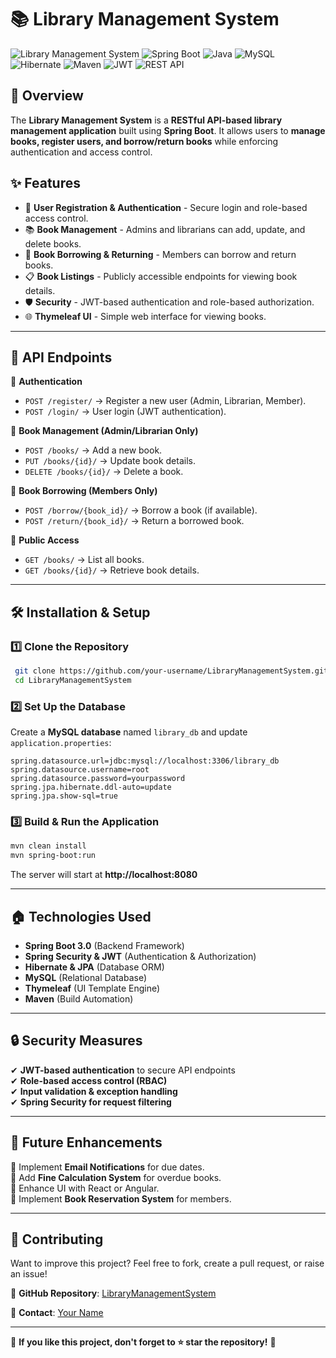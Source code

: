 # 📚 Library Management System  
![Library Management System](https://img.shields.io/badge/Version-1.0-blue) ![Spring Boot](https://img.shields.io/badge/SpringBoot-3.0-green) ![Java](https://img.shields.io/badge/Java-17-orange) ![MySQL](https://img.shields.io/badge/MySQL-8.0-blue) ![Hibernate](https://img.shields.io/badge/Hibernate-6.5-yellow) ![Maven](https://img.shields.io/badge/Maven-3.9-red) ![JWT](https://img.shields.io/badge/JWT-Auth-purple) ![REST API](https://img.shields.io/badge/REST-API-lightgrey)  

## 🚀 Overview  
The **Library Management System** is a **RESTful API-based library management application** built using **Spring Boot**. It allows users to **manage books, register users, and borrow/return books** while enforcing authentication and access control.  

## ✨ Features
- 🔐 **User Registration & Authentication** - Secure login and role-based access control.
- 📚 **Book Management** - Admins and librarians can add, update, and delete books.
- 📖 **Book Borrowing & Returning** - Members can borrow and return books.
- 📋 **Book Listings** - Publicly accessible endpoints for viewing book details.
- 🛡️ **Security** - JWT-based authentication and role-based authorization.
- 🌐 **Thymeleaf UI** - Simple web interface for viewing books.

---

## 📱 API Endpoints  
🔹 **Authentication**  
- `POST /register/` → Register a new user (Admin, Librarian, Member).  
- `POST /login/` → User login (JWT authentication).  

🔹 **Book Management (Admin/Librarian Only)**  
- `POST /books/` → Add a new book.  
- `PUT /books/{id}/` → Update book details.  
- `DELETE /books/{id}/` → Delete a book.  

🔹 **Book Borrowing (Members Only)**  
- `POST /borrow/{book_id}/` → Borrow a book (if available).  
- `POST /return/{book_id}/` → Return a borrowed book.  

🔹 **Public Access**  
- `GET /books/` → List all books.  
- `GET /books/{id}/` → Retrieve book details.  

---

## 🛠 Installation & Setup  

### 1️⃣ **Clone the Repository**  
```sh
 git clone https://github.com/your-username/LibraryManagementSystem.git
 cd LibraryManagementSystem
```

### 2️⃣ **Set Up the Database**  
Create a **MySQL database** named `library_db` and update `application.properties`:  
```properties
spring.datasource.url=jdbc:mysql://localhost:3306/library_db
spring.datasource.username=root
spring.datasource.password=yourpassword
spring.jpa.hibernate.ddl-auto=update
spring.jpa.show-sql=true
```

### 3️⃣ **Build & Run the Application**  
```sh
mvn clean install
mvn spring-boot:run
```
The server will start at **http://localhost:8080**  

---

## 🏠 Technologies Used  
- **Spring Boot 3.0** (Backend Framework)  
- **Spring Security & JWT** (Authentication & Authorization)  
- **Hibernate & JPA** (Database ORM)  
- **MySQL** (Relational Database)  
- **Thymeleaf** (UI Template Engine)  
- **Maven** (Build Automation)  

---

## 🔒 Security Measures  
✔ **JWT-based authentication** to secure API endpoints  
✔ **Role-based access control (RBAC)**  
✔ **Input validation & exception handling**  
✔ **Spring Security for request filtering**  

---

## 🚀 Future Enhancements  
🔹 Implement **Email Notifications** for due dates.  
🔹 Add **Fine Calculation System** for overdue books.  
🔹 Enhance UI with React or Angular.  
🔹 Implement **Book Reservation System** for members.  

---

## 🤝 Contributing  
Want to improve this project? Feel free to fork, create a pull request, or raise an issue!  

🔗 **GitHub Repository**: [LibraryManagementSystem](https://github.com/solocoder9/Library-Management-System)  

💎 **Contact**: [Your Name](mailto:solocoder9@gmail.com)  

---

🎯 **If you like this project, don't forget to ⭐ star the repository!** 🚀

